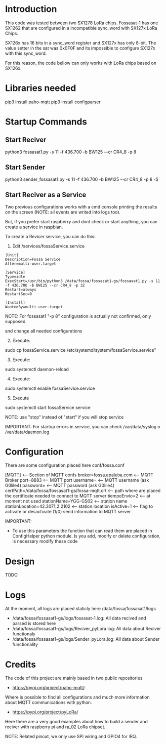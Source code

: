 # Introduction

This code was tested between two SX1278 LoRa chips. Fossasat-1 has one SX1262 that are configured in a incompatible sync_word with SX127x LoRa Chips.

SX126x has 16 bits in a sync_word register and SX127x has only 8-bit. The value setter in the sat was 0x0F0F and its impossible to configure SX127x with this sync_word.

For this reason, the code bellow can only works with LoRa chips based on SX126x.

# Libraries needed

pip3 install paho-mqtt
pip3 install configparser 

# Startup Commands

## Start Reciver

python3 fossasat1.py -s 11 -f 436.700 -b BW125 --cr CR4_8 -p 8

## Start Sender

python3 sender_fossasat1.py -s 11 -f 436.700 -b BW125 --cr CR4_8 -p 8 -S

## Start Reciver as a Service

Two previous configurations works with a cmd console printing the results on the screen (NOTE: all events are writed into logs too).

But, if you prefer start raspberry and dont check or start anything, you can create a service in raspbian.

To create a Revicer service, you can do this:

1. Edit <home>/services/fossaService.service

```
[Unit]
Description=Fossa Service
After=multi-user.target

[Service]
Type=idle
ExecStart=/usr/bin/python3 /data/fossa/fossasat1-gs/fossasat1.py -s 11 -f 436.700 -b BW125 --cr CR4_8 -p 32 
Restart=always
RestartSec=0

[Install]
WantedBy=multi-user.target
```

NOTE: For fossasat1 "-p 8" configuration is actually not confirmed, only supposed.

and change all needed configurations

2. Execute: 

sudo cp fossaService.service /etc/systemd/system/fossaService.service"

3. Execute:

sudo systemctl daemon-reload 

4. Execute:

sudo systemctl enable fossaService.service

5. Execute

sudo systemctl start fossaService.service

NOTE: use "stop" instead of "start" if you will stop service

IMPORTANT: For startup errors in service, you can check /var/data/syslog o /var/data/daemon.log

# Configuration

There are some configuration placed here conf/fossa.conf

[MQTT] <-- Section of MQTT confs 
broker=fossa.apaluba.com <-- MQTT Broker 
port=8883 <-- MQTT port 
username= <-- MQTT 
username (ask G0lile4) 
password= <-- MQTT password (ask G0lile4) 
certPath=/data/fossa/fossasat1-gs/fossa-mqtt.crt <-- path where are placed the certificate needed to connect to MQTT server 
tiempoEnvio=2 <-- at moment not used 
stationName=YGG-GS02 <-- station name 
stationLocation=42.3071,2.2102 <-- station location 
isActive=1 <-- flag to activate or desactivate (1/0) send information to MQTT server

IMPORTANT: 

* To use this parameters the function that can read them are placed in ConfigHelper python module. Is you add, modify or delete configuration, is necessary modify these code
# Design

TODO

# Logs

At the moment, all logs are placed staticly here /data/fossa/fossasat1/logs 

* /data/fossa/fossasat1-gs/logs/fossasat-1.log: All data recived and parsed is stored here
* /data/fossa/fossasat1-gs/logs/Reciver_pyLora.log: All data about Reciver functionaly
* /data/fossa/fossasat1-gs/logs/Sender_pyLora.log: All data about Sender functionality

# Credits

The code of this project are mainly based in two public repositories

- https://pypi.org/project/paho-mqtt/:

Where is possible to find all configurations and much more information about MQTT communications with python.

- https://pypi.org/project/pyLoRa/

Here there are a very good examples about how to build a sender and reciver with raspberry pi and ra_02 LoRa chipset.

NOTE: Related pinout, we only use SPI wiring and GPIO4 for IRQ.
